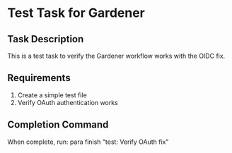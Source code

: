 # Test Task for Gardener

## Task Description
This is a test task to verify the Gardener workflow works with the OIDC fix.

## Requirements
1. Create a simple test file
2. Verify OAuth authentication works

## Completion Command
When complete, run: para finish "test: Verify OAuth fix"

